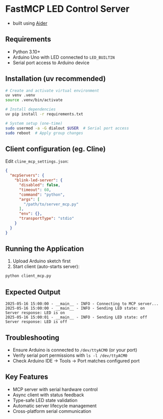 # FastMCP LED Control Server
- built using [Aider](https://aider.chat)
## Requirements
- Python 3.10+
- Arduino Uno with LED connected to `LED_BUILTIN`
- Serial port access to Arduino device

## Installation (uv recommended)
```bash
# Create and activate virtual environment
uv venv .venv
source .venv/bin/activate

# Install dependencies
uv pip install -r requirements.txt

# System setup (one-time)
sudo usermod -a -G dialout $USER  # Serial port access
sudo reboot  # Apply group changes
```

## Client configuration (eg. Cline)
Edit `cline_mcp_settings.json`:
```json
{
  "mcpServers": {
    "blink-led-server": {
      "disabled": false,
      "timeout": 60,
      "command": "python",
      "args": [
        "/path/to/server_mcp.py"
      ],
      "env": {},
      "transportType": "stdio"
    }
  }
}
```

## Running the Application
1. Upload Arduino sketch first
2. Start client (auto-starts server):
```bash
python client_mcp.py
```

## Expected Output
```
2025-05-16 15:00:00 - __main__ - INFO - Connecting to MCP server...
2025-05-16 15:00:00 - __main__ - INFO - Sending LED state: on
Server response: LED is on
2025-05-16 15:00:01 - __main__ - INFO - Sending LED state: off
Server response: LED is off
```

## Troubleshooting
- Ensure Arduino is connected to `/dev/ttyACM0` (or your port)
- Verify serial port permissions with `ls -l /dev/ttyACM0`
- Check Arduino IDE → Tools → Port matches configured port

## Key Features
- MCP server with serial hardware control
- Async client with status feedback
- Type-safe LED state validation
- Automatic server lifecycle management
- Cross-platform serial communication
